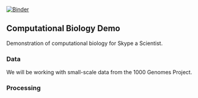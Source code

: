 [![Binder](https://mybinder.org/badge_logo.svg)](https://mybinder.org/v2/gh/aabiddanda/comp_bio_demo_2024/HEAD?labpath=compbio_demo.ipynb)

## Computational Biology Demo

Demonstration of computational biology for Skype a Scientist.

### Data 

We will be working with small-scale data from the 1000 Genomes Project.

### Processing
